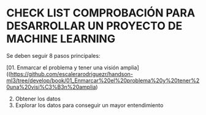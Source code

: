# CHECK LIST COMPROBACIÓN PARA DESARROLLAR UN PROYECTO DE MACHINE LEARNING

Se deben seguir 8 pasos principales:

[01. Enmarcar el problema y tener una visión amplia]((https://github.com/escalerarodriguezr/handson-ml3/tree/develop/book/01_Enmarcar%20el%20problema%20y%20tener%20una%20visi%C3%B3n%20amplia)

02. Obtener los datos
03. Explorar los datos para conseguir un mayor entendimiento

